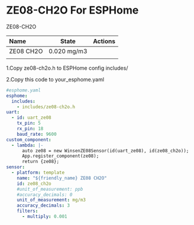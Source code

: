 # ZE08-CH2O For ESPHome
ZE08-CH2O

| Name      |    State    | Actions |
| :-------- | :---------: | :------ |
| ZE08 CH2O | 0.020 mg/m3 |         |
|           |             |         |

1.Copy ze08-ch2o.h to ESPHome config includes/

2.Copy this code to your_esphome.yaml

```yaml
#esphome.yaml
esphome:
  includes:
    - includes/ze08-ch2o.h
uart:
  - id: uart_ze08
    tx_pin: 5
    rx_pin: 18
    baud_rate: 9600
custom_component:
  - lambda: |-
      auto ze08 = new WinsenZE08Sensor(id(uart_ze08), id(ze08_ch2o));
      App.register_component(ze08);
      return {ze08};
sensor:
  - platform: template
    name: "${friendly_name} ZE08 CH2O"
    id: ze08_ch2o
    #unit_of_measurement: ppb
    #accuracy_decimals: 0
    unit_of_measurement: mg/m3
    accuracy_decimals: 3
    filters:
      - multiply: 0.001  
```

